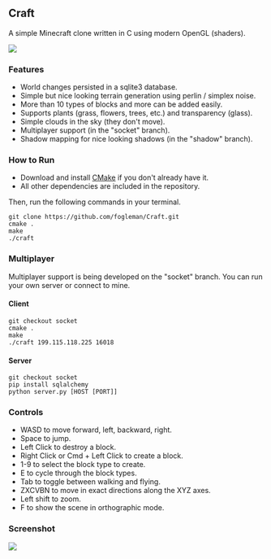 ## Craft

A simple Minecraft clone written in C using modern OpenGL (shaders).

![](https://raw.github.com/fogleman/Craft/master/screenshot1.png)

### Features

* World changes persisted in a sqlite3 database.
* Simple but nice looking terrain generation using perlin / simplex noise.
* More than 10 types of blocks and more can be added easily.
* Supports plants (grass, flowers, trees, etc.) and transparency (glass).
* Simple clouds in the sky (they don't move).
* Multiplayer support (in the "socket" branch).
* Shadow mapping for nice looking shadows (in the "shadow" branch).

### How to Run

- Download and install [CMake](http://www.cmake.org/cmake/resources/software.html) if you don't already have it.
- All other dependencies are included in the repository.

Then, run the following commands in your terminal.

    git clone https://github.com/fogleman/Craft.git
    cmake .
    make
    ./craft

### Multiplayer

Multiplayer support is being developed on the "socket" branch. You can run your own server or connect to mine.

#### Client

    git checkout socket
    cmake .
    make
    ./craft 199.115.118.225 16018

#### Server

    git checkout socket
    pip install sqlalchemy
    python server.py [HOST [PORT]]

### Controls

- WASD to move forward, left, backward, right.
- Space to jump.
- Left Click to destroy a block.
- Right Click or Cmd + Left Click to create a block.
- 1-9 to select the block type to create.
- E to cycle through the block types.
- Tab to toggle between walking and flying.
- ZXCVBN to move in exact directions along the XYZ axes.
- Left shift to zoom.
- F to show the scene in orthographic mode.

### Screenshot

![](https://raw.github.com/fogleman/Craft/master/screenshot2.png)
